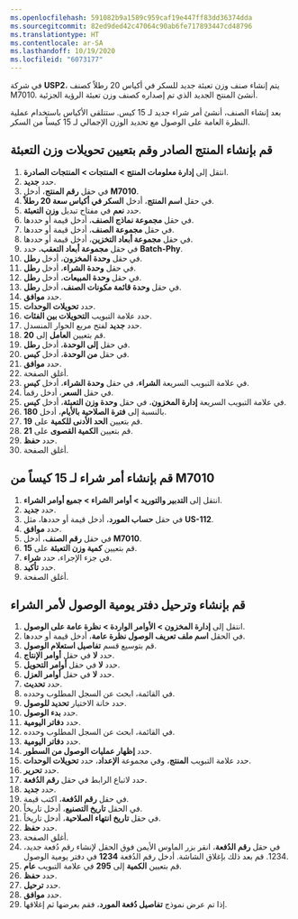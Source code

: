 ```yaml
---
ms.openlocfilehash: 591082b9a1589c959caf19e447ff83dd36374dda
ms.sourcegitcommit: 82ed9ded42c47064c90ab6fe717893447cd48796
ms.translationtype: HT
ms.contentlocale: ar-SA
ms.lasthandoff: 10/19/2020
ms.locfileid: "6073177"
---
```

في شركة **USP2**، يتم إنشاء صنف وزن تعبئة جديد للسكر في أكياس 20 رطلاً كصنف M7010. أنشئ المنتج الجديد الذي تم إصداره كصنف وزن تعبئة الرؤية الجزئية. 

بعد إنشاء الصنف، أنشئ أمر شراء جديد لـ 15 كيس. ستتلقى الأكياس باستخدام عملية النظرة العامة على الوصول مع تحديد الوزن الإجمالي لـ 15 كيساً من السكر.

## <a name="create-the-released-product-and-set-catch-weight-conversions"></a>قم بإنشاء المنتج الصادر وقم بتعيين تحويلات وزن التعبئة

1.  انتقل إلى **إدارة معلومات المنتج > المنتجات > المنتجات الصادرة**.
2.  حدد **جديد**.
3.  في حقل **رقم المنتج**، أدخل **M7010**.
4.  في حقل **اسم المنتج**، أدخل **السكر في أكياس سعة 20 رطلاً**.
5.  حدد **نعم** في مفتاح تبديل **وزن التعبئة**.
6.  في حقل **مجموعة نماذج الصنف**، أدخل قيمة أو حددها.
7.  في حقل **مجموعة الصنف**، أدخل قيمة أو حددها.
8.  في حقل **مجموعة أبعاد التخزين**، أدخل قيمة أو حددها.
9.  في حقل **مجموعة أبعاد التعقب**، حدد **Batch-Phy**.
10. في حقل **وحدة المخزون**، أدخل **رطل**.
11. في حقل **وحدة الشراء**، أدخل **رطل**.
12. في حقل **وحدة المبيعات**، أدخل **رطل**.
13. في حقل **وحدة قائمة مكونات الصنف**، أدخل **رطل**.
14. حدد **موافق**.
15. حدد **تحويلات الوحدات**.
16. حدد علامة التبويب **التحويلات بين الفئات**.
17. حدد **جديد** لفتح مربع الحوار المنسدل.
18. قم بتعيين **العامل** إلى **20**.
19. في حقل **إلى الوحدة**، أدخل **رطل**.
20. في حقل **من الوحدة**، أدخل **كيس**.
21. حدد **موافق**.
22. أغلق الصفحة.
23. في علامة التبويب السريعة **الشراء**، في حقل **وحدة الشراء**، أدخل **كيس**.
24. في حقل **السعر**، أدخل رقماً.
25. في علامة التبويب السريعة **إدارة المخزون**، في حقل **وحدة وزن التعبئة**، أدخل **كيس**.
26. بالنسبة إلى **فترة الصلاحية بالأيام**، أدخل **180**.
27. قم بتعيين **الحد الأدنى للكمية** على **19**.
28. قم بتعيين **الكمية القصوى** على **21**.
29. حدد **حفظ**.
30. أغلق الصفحة.

## <a name="create-a-purchase-order-for-15-bags-of-m7010"></a>قم بإنشاء أمر شراء لـ 15 كيساً من M7010

1.  انتقل إلى **التدبير والتوريد > أوامر الشراء > جميع أوامر الشراء**.
2.  حدد **جديد**.
3.  في حقل **حساب المورد**، أدخل قيمة أو حددها، مثل **US-112**.
4.  حدد **موافق**.
5.  في حقل **رقم الصنف**، أدخل **M7010**.
6.  قم بتعيين **كمية وزن التعبئة** على **15**.
7.  في جزء الإجراء، حدد **شراء**.
8.  حدد **تأكيد**.
9.  أغلق الصفحة.

## <a name="create-and-post-the-arrival-journal-for-the-purchase-order"></a>قم بإنشاء وترحيل دفتر يومية الوصول لأمر الشراء

1.  انتقل إلى **إدارة المخزون > الأوامر الواردة > نظرة عامة على الوصول**.
2.  في الحقل **اسم ملف تعريف الوصول نظرة عامة**، أدخل قيمة أو حددها.
3.  قم بتوسيع قسم **تفاصيل استعلام الوصول**.
4.  حدد **لا** في حقل **أوامر الإنتاج**.
5.  حدد **لا** في حقل **أوامر التحويل**.
6.  حدد **لا** في حقل **أوامر العزل**.
7.  حدد **تحديث**.
8.  في القائمة، ابحث عن السجل المطلوب وحدده.
9.  حدد خانة الاختيار **تحديد للوصول**.
10. حدد **بدء الوصول**.
11. حدد **دفاتر اليومية**.
12. في القائمة، ابحث عن السجل المطلوب وحدده.
13. حدد **دفاتر اليومية**.
14. حدد **إظهار عمليات الوصول من السطور**.
15. حدد علامة التبويب **المنتج**، وفي مجموعة **الإعداد**، حدد **تحويلات الوحدات**.
16. حدد **تحرير**.
17. حدد لاتباع الرابط في حقل **رقم الدُفعة**.
18. حدد **جديد**.
19. في حقل **رقم الدُفعة**، اكتب قيمة.
20. في الحقل **تاريخ التصنيع**، أدخل تاريخاً.
21. في حقل **تاريخ انتهاء الصلاحية**، أدخل تاريخاً.
22. حدد **حفظ**.
23. أغلق الصفحة.
24. في حقل **رقم الدُفعة**، انقر بزر الماوس الأيمن فوق الحقل لإنشاء رقم دُفعة جديد، 1234. قم بعد ذلك بإغلاق الشاشة. أدخل رقم الدُفعة **1234** في دفتر يومية الوصول. 
25. قم بتعيين **الكمية** إلى **295** في علامة التبويب **عام**.
26. حدد **حفظ**.
27. حدد **ترحيل**.
28. حدد **موافق**.
29. إذا تم عرض نموذج **تفاصيل دُفعة المورد**، فقم بعرضها ثم إغلاقها. 
